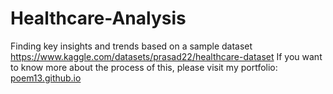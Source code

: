 # Healthcare-Analysis
Finding key insights and trends based on a sample dataset https://www.kaggle.com/datasets/prasad22/healthcare-dataset
If you want to know more about the process of this, please visit my portfolio: [poem13.github.io](https://poem13.github.io/)
